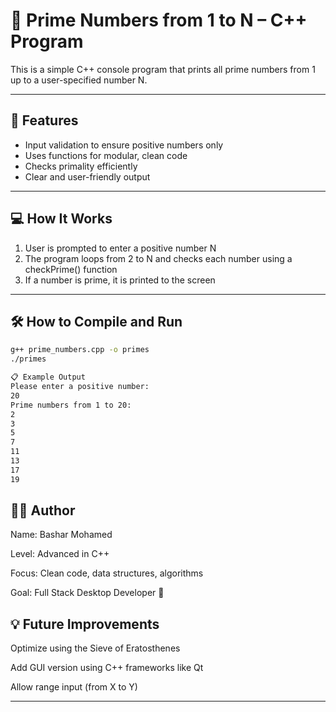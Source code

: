 # 🔢 Prime Numbers from 1 to N – C++ Program

This is a simple C++ console program that prints all prime numbers from 1 up to a user-specified number N.

---

## 📌 Features

- Input validation to ensure positive numbers only
- Uses functions for modular, clean code
- Checks primality efficiently
- Clear and user-friendly output

---

## 💻 How It Works

1. User is prompted to enter a positive number N
2. The program loops from 2 to N and checks each number using a checkPrime() function
3. If a number is prime, it is printed to the screen

---

## 🛠️ How to Compile and Run

 ```bash
g++ prime_numbers.cpp -o primes
./primes

📋 Example Output
Please enter a positive number:
20
Prime numbers from 1 to 20:
2
3
5
7
11
13
17
19
```

## 👨‍💻 Author
Name: Bashar Mohamed

Level: Advanced in C++

Focus: Clean code, data structures, algorithms

Goal: Full Stack Desktop Developer 🚀

## 💡 Future Improvements
Optimize using the Sieve of Eratosthenes

Add GUI version using C++ frameworks like Qt

Allow range input (from X to Y)

---
